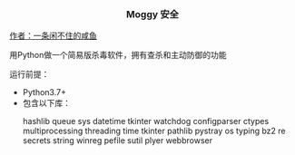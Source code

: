 <h3 style="text-align:center">Moggy 安全</h3> 
<a href="https://space.bilibili.com/1265667148">作者：一条闲不住的咸鱼</a>
<p>用Python做一个简易版杀毒软件，拥有查杀和主动防御的功能</p>
<p>运行前提：</p>
<ul>
    <li>Python3.7+</li>
    <li>包含以下库：</li>
    <p>hashlib queue sys datetime tkinter watchdog configparser ctypes multiprocessing threading time tkinter pathlib pystray os typing bz2 re secrets string winreg pefile sutil plyer webbrowser</p>
</ul>
